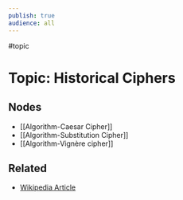 ```yaml
---
publish: true
audience: all
---
```

#topic
# Topic: Historical Ciphers

## Nodes
- [[Algorithm-Caesar Cipher]]
- [[Algorithm-Substitution Cipher]]
- [[Algorithm-Vignère cipher]]

## Related
- [Wikipedia Article](https://en.wikipedia.org/wiki/Cipher)